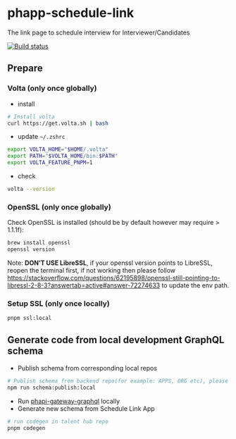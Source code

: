 # phapp-schedule-link

The link page to schedule interview for Interviewer/Candidates

[![Build status](https://badge.buildkite.com/fcef6e4cd42f715e31d5780d70b8ffdc2a4c1f9d5dc280eefc.svg)](https://buildkite.com/predictive-hire/app-phapp-schedule-link)

## Prepare

### Volta (only once globally)

- install

```bash
# Install volta
curl https://get.volta.sh | bash
```

- update `~/.zshrc`

```bash
export VOLTA_HOME="$HOME/.volta"
export PATH="$VOLTA_HOME/bin:$PATH"
export VOLTA_FEATURE_PNPM=1
```

- check

```bash
volta --version
```

### OpenSSL (only once globally)

Check OpenSSL is installed (should be by default however may require > 1.1.1f):

```bash
brew install openssl
openssl version
```

Note: **DON’T USE LibreSSL**, if your openssl version points to LibreSSL, reopen the terminal first, if not working then
please
follow https://stackoverflow.com/questions/62195898/openssl-still-pointing-to-libressl-2-8-3?answertab=active#answer-72274633
to update the env path.

### Setup SSL (only once locally)

```bash
pnpm ssl:local
```

## Generate code from local development GraphQL schema
- Publish schema from corresponding local repos
```bash
# Publish schema from backend repo(for example: APPS, ORG etc), please refer to the README.md in the corresponding repo for package manager
npm run schema:publish:local
```
- Run [phapi-gateway-graphql](https://github.com/PredictiveHire/phapi-gateway-graphql) locally
- Generate new schema from Schedule Link App
```bash
# run codegen in talent hub repo
pnpm codegen
```
